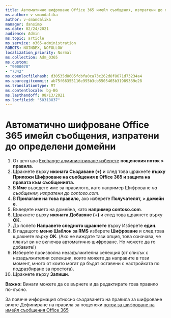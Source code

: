 ```yaml
---
title: Автоматично шифроване Office 365 имейл съобщения, изпратени до определени домейни
ms.author: v-smandalika
author: v-smandalika
manager: dansimp
ms.date: 02/24/2021
audience: Admin
ms.topic: article
ms.service: o365-administration
ROBOTS: NOINDEX, NOFOLLOW
localization_priority: Normal
ms.collection: Adm_O365
ms.custom:
- "9000078"
- "7342"
ms.openlocfilehash: d30535d8605fcbfa0ca73c262d8f8671d73234a4
ms.sourcegitcommit: ab75f66355116e995b3cb5505465b31989339e28
ms.translationtype: MT
ms.contentlocale: bg-BG
ms.lasthandoff: 08/13/2021
ms.locfileid: "58318837"
---
```

# <a name="automatically-encrypt-office-365-email-messages-sent-to-certain-domains"></a>Автоматично шифроване Office 365 имейл съобщения, изпратени до определени домейни

1. От центъра [Exchange администриране изберете](https://outlook.office365.com/ecp/) **пощенския поток > правила**. 
2. Щракнете върху **иконата Създаване (+)** и след това щракнете **върху Приложи Шифроване на съобщения в Office 365 и защита на правата към съобщенията.**
3. В **Име** въведете име за правилото, като например Шифроване *на съобщения, изпратени до contoso.com*.
4. В **Прилагане на това правило,** ако изберете **Получателят, > домейн е**. 
5. Въведете името на домейна, като **например contoso.com**.
6. Щракнете върху **иконата Добавяне (+)** и след това щракнете върху **OK**.
7. До полето **Направете следното щракнете** върху Изберете **един**. 
8. В падащото **меню Шаблон за RMS** изберете **Шифроване** и след това щракнете върху **OK**. (Ако не виждате тази опция, това означава, че планът ви не включва автоматично шифроване. Но можете да го добавите!)
9. Изберете произволна незадължителна селекция (от списък с незадължителни селекции, които можете да направите в този момент, много от които могат да бъдат оставени с настройката по подразбиране за простота).
10. Щракнете върху **Запиши**.

**Важно:** Винаги можете да се върнете и да редактирате това правило по-късно.

За повече информация относно създаването на правила за шифроване вижте Дефиниране на правила за пощенски [поток за шифроване на имейл съобщения Office 365](https://docs.microsoft.com/microsoft-365/compliance/define-mail-flow-rules-to-encrypt-email)